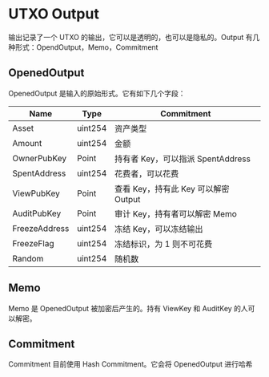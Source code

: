# UTXO Output

输出记录了一个 UTXO 的输出，它可以是透明的，也可以是隐私的。Output 有几种形式：OpendOutput，Memo，Commitment

## OpenedOutput

OpenedOutput 是输入的原始形式。它有如下几个字段：

| Name          | Type    | Commitment                           |
| ------------- | ------- | ------------------------------------ |
| Asset         | uint254 | 资产类型                             |
| Amount        | uint254 | 金额                                 |
| OwnerPubKey   | Point   | 持有者 Key，可以指派 SpentAddress    |
| SpentAddress  | uint254 | 花费者，可以花费                     |
| ViewPubKey    | Point   | 查看 Key，持有此 Key 可以解密 Output |
| AuditPubKey   | Point   | 审计 Key，持有者可以解密 Memo        |
| FreezeAddress | uint254 | 冻结 Key，可以冻结输出               |
| FreezeFlag    | uint254 | 冻结标识，为 1 则不可花费            |
| Random        | uint254 | 随机数                               |

## Memo

Memo 是 OpenedOutput 被加密后产生的。持有 ViewKey 和 AuditKey 的人可以解密。

## Commitment

Commitment 目前使用 Hash Commitment。它会将 OpenedOutput 进行哈希

